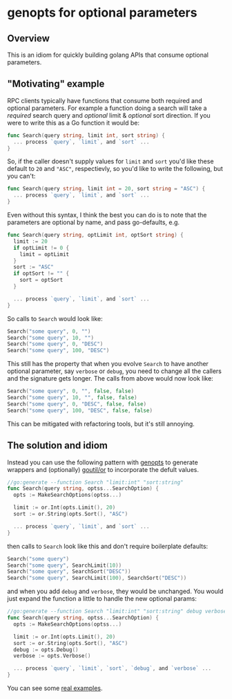 # genopts for optional parameters

## Overview

This is an idiom for quickly building golang APIs that consume optional parameters.

## "Motivating" example

RPC clients typically have functions that consume both required and optional parameters. For example a function doing a search will take a *required* search query and *optional* limit & *optional* sort direction. If you were to write this as a Go function it would be:

```go
func Search(query string, limit int, sort string) { 
  ... process `query`, `limit`, and `sort` ...
}
```

So, if the caller doesn't supply values for `limit` and `sort` you'd like these default to `20` and `"ASC"`, respectievly, so you'd like to write the following, but you can't:

```go
func Search(query string, limit int = 20, sort string = "ASC") { 
  ... process `query`, `limit`, and `sort` ...
}
```

Even without this syntax, I think the best you can do is to note that the parameters are optional by name, and pass go-defaults, e.g.

```go
func Search(query string, optLimit int, optSort string) {
  limit := 20
  if optLimit != 0 {
    limit = optLimit
  }
  sort := "ASC"
  if optSort != "" {
    sort = optSort
  }

  ... process `query`, `limit`, and `sort` ...
}
```

So calls to `Search` would look like:

```go
Search("some query", 0, "")
Search("some query", 10, "")
Search("some query", 0, "DESC")
Search("some query", 100, "DESC")
```

This still has the property that when you evolve `Search` to have another optional parameter, say `verbose` or `debug`, you need to change all the callers and the signature gets longer. The calls from above would now look like:

```go
Search("some query", 0, "", false, false)
Search("some query", 10, "", false, false)
Search("some query", 0, "DESC", false, false)
Search("some query", 100, "DESC", false, false)
```



This can be mitigated with refactoring tools, but it's still annoying.

## The solution and idiom

Instead you can use the following pattern with [genopts](https://github.com/spudtrooper/genopts)  to generate wrappers and (optionally) [goutil/or](https://github.com/spudtrooper/goutil/or) to incorporate the defult values.

```go
//go:generate --function Search "limit:int" "sort:string"
func Search(query string, optss...SearchOption) { 
  opts := MakeSearchOptions(optss...)

  limit := or.Int(opts.Limit(), 20)
  sort := or.String(opts.Sort(), "ASC")

  ... process `query`, `limit`, and `sort` ...
}
```

then calls to `Search` look like this and don't require boilerplate defaults:

```go
Search("some query")
Search("some query", SearchLimit(10))
Search("some query", SearchSort("DESC"))
Search("some query", SearchLimit(100), SearchSort("DESC"))
```

and when you add `debug` and `verbose`, they would be unchanged. You would just expand the function a little to handle the new optional params:

```go
//go:generate --function Search "limit:int" "sort:string" debug verbose
func Search(query string, optss...SearchOption) { 
  opts := MakeSearchOptions(optss...)

  limit := or.Int(opts.Limit(), 20)
  sort := or.String(opts.Sort(), "ASC")
  debug := opts.Debug()
  verbose := opts.Verbose()

  ... process `query`, `limit`, `sort`, `debug`, and `verbose` ...
}
```

You can see some [real examples](https://github.com/search?q=%22go%3Agenerate+genopts%22&type=code).
